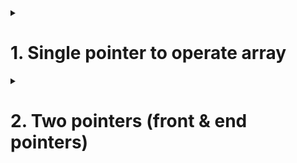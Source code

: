 <details>
<summary><h1>1. Single pointer to operate array</h1></summary>
  
A single-pointer approach is suitable for scenarios where only one index in the array is focused on in a single operation.

Most popular related Leetcode problems are:

[724. Find Pivot Index](https://leetcode.com/problems/find-pivot-index/description/).

[35. Search Insert Position](https://leetcode.com/problems/search-insert-position/description/).

[5. Longest Palindromic Substring](https://leetcode.com/problems/longest-palindromic-substring/description/).

[118. Pascal's Triangle](https://leetcode.com/problems/pascals-triangle/description/).

</details>



<details>
<summary><h1>2. Two pointers (front & end pointers)</h1></summary>
  

> [!NOTE]
> Interview Question: When you enter a URL in your browser and hit Enter, what heppens in the back?


</details>
